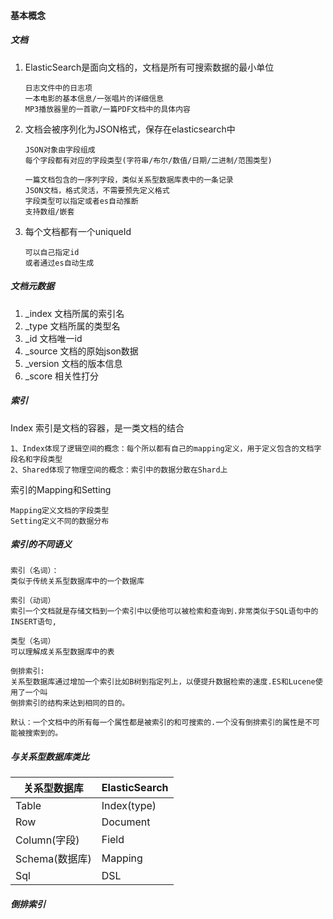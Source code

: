 #### 基本概念

##### 文档

1. ElasticSearch是面向文档的，文档是所有可搜索数据的最小单位

   ```
   日志文件中的日志项
   一本电影的基本信息/一张唱片的详细信息
   MP3播放器里的一首歌/一篇PDF文档中的具体内容
   ```

2. 文档会被序列化为JSON格式，保存在elasticsearch中

   ```
   JSON对象由字段组成
   每个字段都有对应的字段类型(字符串/布尔/数值/日期/二进制/范围类型)
   
   一篇文档包含的一序列字段，类似关系型数据库表中的一条记录
   JSON文档，格式灵活，不需要预先定义格式
   字段类型可以指定或者es自动推断
   支持数组/嵌套
   ```

3. 每个文档都有一个uniqueId

   ```
   可以自己指定id
   或者通过es自动生成
   ```

   

##### 文档元数据

1. _index 文档所属的索引名
2. _type 文档所属的类型名
3. _id 文档唯一id
4. _source 文档的原始json数据
5. _version 文档的版本信息
6. _score 相关性打分



##### 索引

Index 索引是文档的容器，是一类文档的结合

```
1、Index体现了逻辑空间的概念：每个所以都有自己的mapping定义，用于定义包含的文档字段名和字段类型
2、Shared体现了物理空间的概念：索引中的数据分散在Shard上
```

索引的Mapping和Setting

```
Mapping定义文档的字段类型
Setting定义不同的数据分布
```



##### 索引的不同语义

```
索引（名词）：
类似于传统关系型数据库中的一个数据库

索引（动词）
索引一个文档就是存储文档到一个索引中以便他可以被检索和查询到.非常类似于SQL语句中的INSERT语句,

类型（名词）
可以理解成关系型数据库中的表

倒排索引:
关系型数据库通过增加一个索引比如B树到指定列上，以便提升数据检索的速度.ES和Lucene使用了一个叫
倒排索引的结构来达到相同的目的。

默认：一个文档中的所有每一个属性都是被索引的和可搜索的.一个没有倒排索引的属性是不可能被搜索到的。
```



##### 与关系型数据库类比

| 关系型数据库   | ElasticSearch |
| -------------- | ------------- |
| Table          | Index(type)   |
| Row            | Document      |
| Column(字段)   | Field         |
| Schema(数据库) | Mapping       |
| Sql            | DSL           |



##### 倒排索引

